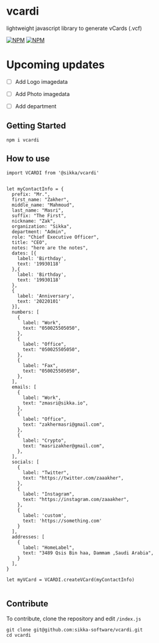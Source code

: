 # vcardi
lightweight javascript library to generate vCards (.vcf)

[![NPM](https://img.shields.io/npm/v/@sikka/vcardi.svg?style=flat&colorA=000000&colorB=000000)](https://www.npmjs.com/package/@sikka/vcardi)
[![NPM](https://img.shields.io/npm/dt/@sikka/vcardi.svg?style=flat&colorA=000000&colorB=000000)](https://www.npmjs.com/package/@sikka/vcardi)


# Upcoming updates
- [ ] Add Logo imagedata
- [ ] Add Photo imagedata
- [ ] Add department


## Getting Started
```
npm i vcardi
```

## How to use

```
import VCARDI from '@sikka/vcardi'


let myContactInfo = {
  prefix: "Mr.",
  first_name: "Zakher",
  middle_name: "Mahmoud",
  last_name: "Masri",
  suffix: "The First",
  nickname: "Zak",
  organization: "Sikka",
  department: "Admin",
  role: "Chief Executive Officer",
  title: "CEO",
  notes: "here are the notes",
  dates: [{
    label: 'Birthday',
    text: '19930118'
  },{
    label: 'Birthday',
    text: '19930118'
  },
  {
    label: 'Anniversary',
    text: '20220101'
  }],
  numbers: [
    {
      label: "Work",
      text: "050025505050",
    },
    {
      label: "Office",
      text: "050025505050",
    },
    {
      label: "Fax",
      text: "050025505050",
    },
  ],
  emails: [
    {
      label: "Work",
      text: "zmasri@sikka.io",
    },
    {
      label: "Office",
      text: "zakhermasri@gmail.com",
    },
    {
      label: "Crypto",
      text: "masrizakher@gmail.com",
    },
  ],
  socials: [
    {
      label: "Twitter",
      text: "https://twitter.com/zaaakher",
    },
    {
      label: "Instagram",
      text: "https://instagram.com/zaaakher",
    },
    {
      label: 'custom',
      text: 'https://something.com'
    }
  ],
  addresses: [
    {
      label: "HomeLabel",
      text: "3489 Qsis Bin haa, Dammam ,Saudi Arabia",
    }
  ],
}

let myVCard = VCARDI.createVCard(myContactInfo)


```
## Contribute
To contribute, clone the repository and edit ```/index.js```
```
git clone git@github.com:sikka-software/vcardi.git
cd vcardi
```
